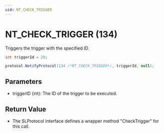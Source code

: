 ```yaml
---
uid: NT_CHECK_TRIGGER
---
```


# NT_CHECK_TRIGGER (134)

Triggers the trigger with the specified ID.

```csharp
int triggerId = 20;

protocol.NotifyProtocol(134 /*NT_CHECK_TRIGGER*/, triggerId, null);
```

## Parameters

- triggerID (int): The ID of the trigger to be executed.

## Return Value

- The SLProtocol interface defines a wrapper method "CheckTrigger" for this call.
